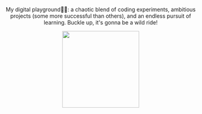 <div align="center">
  <p style="text-align:center;">My digital playground😮‍💨: a chaotic blend of coding experiments, ambitious projects (some more successful than others), and an endless pursuit of learning. Buckle up, it's gonna be a wild ride!</p>
</div>
<div align="center" width="100%">
  <img align="center" src="https://github.com/user-attachments/assets/aa29d4b1-228a-4969-a3e8-c7efb728ad3f" width="200px" />
</div>

